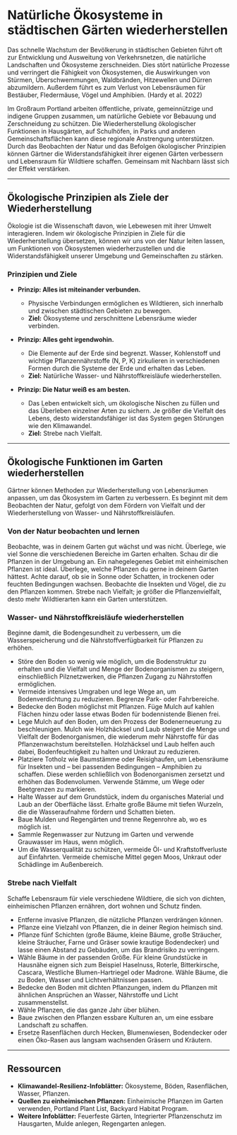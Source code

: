 # Natürliche Ökosysteme in städtischen Gärten wiederherstellen

Das schnelle Wachstum der Bevölkerung in städtischen Gebieten führt oft zur Entwicklung und Ausweitung von Verkehrsnetzen, die natürliche Landschaften und Ökosysteme zerschneiden. Dies stört natürliche Prozesse und verringert die Fähigkeit von Ökosystemen, die Auswirkungen von Stürmen, Überschwemmungen, Waldbränden, Hitzewellen und Dürren abzumildern. Außerdem führt es zum Verlust von Lebensräumen für Bestäuber, Fledermäuse, Vögel und Amphibien. (Hardy et al. 2022)

Im Großraum Portland arbeiten öffentliche, private, gemeinnützige und indigene Gruppen zusammen, um natürliche Gebiete vor Bebauung und Zerschneidung zu schützen. Die Wiederherstellung ökologischer Funktionen in Hausgärten, auf Schulhöfen, in Parks und anderen Gemeinschaftsflächen kann diese regionale Anstrengung unterstützen. Durch das Beobachten der Natur und das Befolgen ökologischer Prinzipien können Gärtner die Widerstandsfähigkeit ihrer eigenen Gärten verbessern und Lebensraum für Wildtiere schaffen. Gemeinsam mit Nachbarn lässt sich der Effekt verstärken.

---

## Ökologische Prinzipien als Ziele der Wiederherstellung

Ökologie ist die Wissenschaft davon, wie Lebewesen mit ihrer Umwelt interagieren. Indem wir ökologische Prinzipien in Ziele für die Wiederherstellung übersetzen, können wir uns von der Natur leiten lassen, um Funktionen von Ökosystemen wiederherzustellen und die Widerstandsfähigkeit unserer Umgebung und Gemeinschaften zu stärken.

### Prinzipien und Ziele

- **Prinzip: Alles ist miteinander verbunden.**  
  - Physische Verbindungen ermöglichen es Wildtieren, sich innerhalb und zwischen städtischen Gebieten zu bewegen.  
  - **Ziel:** Ökosysteme und zerschnittene Lebensräume wieder verbinden.

- **Prinzip: Alles geht irgendwohin.**  
  - Die Elemente auf der Erde sind begrenzt. Wasser, Kohlenstoff und wichtige Pflanzennährstoffe (N, P, K) zirkulieren in verschiedenen Formen durch die Systeme der Erde und erhalten das Leben.  
  - **Ziel:** Natürliche Wasser- und Nährstoffkreisläufe wiederherstellen.

- **Prinzip: Die Natur weiß es am besten.**  
  - Das Leben entwickelt sich, um ökologische Nischen zu füllen und das Überleben einzelner Arten zu sichern. Je größer die Vielfalt des Lebens, desto widerstandsfähiger ist das System gegen Störungen wie den Klimawandel.  
  - **Ziel:** Strebe nach Vielfalt.

---

## Ökologische Funktionen im Garten wiederherstellen

Gärtner können Methoden zur Wiederherstellung von Lebensräumen anpassen, um das Ökosystem im Garten zu verbessern. Es beginnt mit dem Beobachten der Natur, gefolgt von dem Fördern von Vielfalt und der Wiederherstellung von Wasser- und Nährstoffkreisläufen.

### Von der Natur beobachten und lernen

Beobachte, was in deinem Garten gut wächst und was nicht. Überlege, wie viel Sonne die verschiedenen Bereiche im Garten erhalten. Schau dir die Pflanzen in der Umgebung an. Ein nahegelegenes Gebiet mit einheimischen Pflanzen ist ideal. Überlege, welche Pflanzen du gerne in deinem Garten hättest. Achte darauf, ob sie in Sonne oder Schatten, in trockenen oder feuchten Bedingungen wachsen. Beobachte die Insekten und Vögel, die zu den Pflanzen kommen. Strebe nach Vielfalt; je größer die Pflanzenvielfalt, desto mehr Wildtierarten kann ein Garten unterstützen.

### Wasser- und Nährstoffkreisläufe wiederherstellen

Beginne damit, die Bodengesundheit zu verbessern, um die Wasserspeicherung und die Nährstoffverfügbarkeit für Pflanzen zu erhöhen.

- Störe den Boden so wenig wie möglich, um die Bodenstruktur zu erhalten und die Vielfalt und Menge der Bodenorganismen zu steigern, einschließlich Pilznetzwerken, die Pflanzen Zugang zu Nährstoffen ermöglichen.
- Vermeide intensives Umgraben und lege Wege an, um Bodenverdichtung zu reduzieren. Begrenze Park- oder Fahrbereiche.
- Bedecke den Boden möglichst mit Pflanzen. Füge Mulch auf kahlen Flächen hinzu oder lasse etwas Boden für bodennistende Bienen frei.
- Lege Mulch auf den Boden, um den Prozess der Bodenerneuerung zu beschleunigen. Mulch wie Holzhäcksel und Laub steigert die Menge und Vielfalt der Bodenorganismen, die wiederum mehr Nährstoffe für das Pflanzenwachstum bereitstellen. Holzhäcksel und Laub helfen auch dabei, Bodenfeuchtigkeit zu halten und Unkraut zu reduzieren.
- Platziere Totholz wie Baumstämme oder Reisighaufen, um Lebensräume für Insekten und – bei passenden Bedingungen – Amphibien zu schaffen. Diese werden schließlich von Bodenorganismen zersetzt und erhöhen das Bodenvolumen. Verwende Stämme, um Wege oder Beetgrenzen zu markieren.
- Halte Wasser auf dem Grundstück, indem du organisches Material und Laub an der Oberfläche lässt. Erhalte große Bäume mit tiefen Wurzeln, die die Wasseraufnahme fördern und Schatten bieten.
- Baue Mulden und Regengärten und trenne Regenrohre ab, wo es möglich ist.
- Sammle Regenwasser zur Nutzung im Garten und verwende Grauwasser im Haus, wenn möglich.
- Um die Wasserqualität zu schützen, vermeide Öl- und Kraftstoffverluste auf Einfahrten. Vermeide chemische Mittel gegen Moos, Unkraut oder Schädlinge im Außenbereich.

### Strebe nach Vielfalt

Schaffe Lebensraum für viele verschiedene Wildtiere, die sich von dichten, einheimischen Pflanzen ernähren, dort wohnen und Schutz finden.

- Entferne invasive Pflanzen, die nützliche Pflanzen verdrängen können.
- Pflanze eine Vielzahl von Pflanzen, die in deiner Region heimisch sind.
- Pflanze fünf Schichten (große Bäume, kleine Bäume, große Sträucher, kleine Sträucher, Farne und Gräser sowie krautige Bodendecker) und lasse einen Abstand zu Gebäuden, um das Brandrisiko zu verringern.
- Wähle Bäume in der passenden Größe. Für kleine Grundstücke in Hausnähe eignen sich zum Beispiel Haselnuss, Roterle, Bitterkirsche, Cascara, Westliche Blumen-Hartriegel oder Madrone. Wähle Bäume, die zu Boden, Wasser und Lichtverhältnissen passen.
- Bedecke den Boden mit dichten Pflanzungen, indem du Pflanzen mit ähnlichen Ansprüchen an Wasser, Nährstoffe und Licht zusammenstellst.
- Wähle Pflanzen, die das ganze Jahr über blühen.
- Baue zwischen den Pflanzen essbare Kulturen an, um eine essbare Landschaft zu schaffen.
- Ersetze Rasenflächen durch Hecken, Blumenwiesen, Bodendecker oder einen Öko-Rasen aus langsam wachsenden Gräsern und Kräutern.

---

## Ressourcen

- **Klimawandel-Resilienz-Infoblätter:** Ökosysteme, Böden, Rasenflächen, Wasser, Pflanzen.
- **Quellen zu einheimischen Pflanzen:** Einheimische Pflanzen im Garten verwenden, Portland Plant List, Backyard Habitat Program.
- **Weitere Infoblätter:** Feuerfeste Gärten, Integrierter Pflanzenschutz im Hausgarten, Mulde anlegen, Regengarten anlegen.
